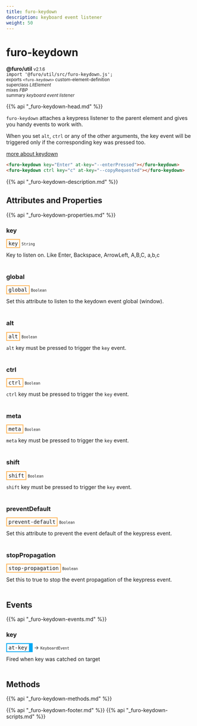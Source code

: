 ```yaml
---
title: furo-keydown
description: keyboard event listener
weight: 50
---
```


# furo-keydown
**@furo/util** <small>v2.1.6</small>
<br>`import '@furo/util/src/furo-keydown.js';`<small>
<br>exports `<furo-keydown>` custom-element-definition
<br>superclass *LitElement*
<br> mixes *FBP*</small>
<br><small>summary *keyboard event listener*</small>

{{% api "_furo-keydown-head.md" %}}

`furo-keydown` attaches a keypress listener to the parent element and gives you handy events to work with.

When you set `alt`, `ctrl` or any of the other arguments, the key event will be triggered only if the corresponding key was pressed too.

 [more about keydown](https://developer.mozilla.org/en-US/docs/Web/API/Document/keydown_event)

```html
<furo-keydown key="Enter" at-key="--enterPressed"></furo-keydown>
<furo-keydown ctrl key="c" at-key="--copyRequested"></furo-keydown>
```

{{% api "_furo-keydown-description.md" %}}


## Attributes and Properties
{{% api "_furo-keydown-properties.md" %}}




### **key**

<span  style="border-width:2px; border-style: solid;border-color:  rgb(255, 182, 91);font-family:monospace; padding:2px 4px;">key</span>
<small>`String` </small>

Key to listen on. Like Enter, Backspace, ArrowLeft, A,B,C, a,b,c
<br><br>

### **global**

<span  style="border-width:2px; border-style: solid;border-color:  rgb(255, 182, 91);font-family:monospace; padding:2px 4px;">global</span>
<small>`Boolean` </small>

Set this attribute to listen to the keydown event global (window).
<br><br>

### **alt**

<span  style="border-width:2px; border-style: solid;border-color:  rgb(255, 182, 91);font-family:monospace; padding:2px 4px;">alt</span>
<small>`Boolean` </small>

`alt` key must be pressed to trigger the `key` event.
<br><br>

### **ctrl**

<span  style="border-width:2px; border-style: solid;border-color:  rgb(255, 182, 91);font-family:monospace; padding:2px 4px;">ctrl</span>
<small>`Boolean` </small>

`ctrl` key must be pressed to trigger the `key` event.
<br><br>

### **meta**

<span  style="border-width:2px; border-style: solid;border-color:  rgb(255, 182, 91);font-family:monospace; padding:2px 4px;">meta</span>
<small>`Boolean` </small>

`meta` key must be pressed to trigger the `key` event.
<br><br>

### **shift**

<span  style="border-width:2px; border-style: solid;border-color:  rgb(255, 182, 91);font-family:monospace; padding:2px 4px;">shift</span>
<small>`Boolean` </small>

`shift` key must be pressed to trigger the `key` event.
<br><br>

### **preventDefault**

<span  style="border-width:2px; border-style: solid;border-color:  rgb(255, 182, 91);font-family:monospace; padding:2px 4px;">prevent-default</span>
<small>`Boolean` </small>

Set this attribute to prevent the event default of the keypress event.
<br><br>

### **stopPropagation**

<span  style="border-width:2px; border-style: solid;border-color:  rgb(255, 182, 91);font-family:monospace; padding:2px 4px;">stop-propagation</span>
<small>`Boolean` </small>

Set this to true to stop the event propagation of the keypress event.
<br><br>
## Events
{{% api "_furo-keydown-events.md" %}}

### **key**
<span  style="border-width:2px 10px 2px 2px; border-style: solid;border-color:  rgb(2, 168, 244);font-family:monospace; padding:2px 4px;">at-key</span>
→ <small>`KeyboardEvent`</small>

Fired when key was catched on target
<br><br>

## Methods
{{% api "_furo-keydown-methods.md" %}}














{{% api "_furo-keydown-footer.md" %}}
{{% api "_furo-keydown-scripts.md" %}}
